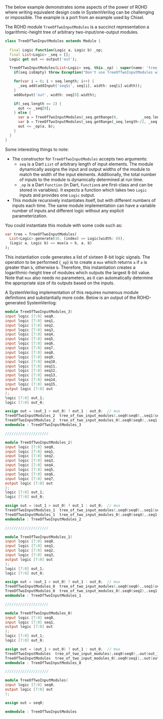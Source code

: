
The below example demonstrates some aspects of the power of ROHD where writing equivalent design code in SystemVerilog can be challenging or impossible.  The example is a port from an example used by Chisel.

The ROHD module `TreeOfTwoInputModules` is a succinct representation a logarithmic-height tree of arbitrary two-input/one-output modules.

```dart
class TreeOfTwoInputModules extends Module {
  
  final Logic Function(Logic a, Logic b) _op;
  final List<Logic> _seq = [];
  Logic get out => output('out');

  TreeOfTwoInputModules(List<Logic> seq, this._op) : super(name: 'tree_of_two_input_modules') {
    if(seq.isEmpty) throw Exception("Don't use TreeOfTwoInputModules with an empty sequence");

    for(var i = 0; i < seq.length; i++) {
      _seq.add(addInput('seq$i', seq[i], width: seq[i].width));
    }
    addOutput('out', width: seq[0].width);

    if(_seq.length == 1) {
      out <= _seq[0];
    } else {
      var a = TreeOfTwoInputModules(_seq.getRange(0,           _seq.length~/2).toList(), _op).out;
      var b = TreeOfTwoInputModules(_seq.getRange(_seq.length~/2, _seq.length).toList(), _op).out;
      out <= _op(a, b);
    }
  }
}
```

Some interesting things to note:

- The constructor for `TreeOfTwoInputModules` accepts two arguments:
  - `seq` is a Dart `List` of arbitrary length of input elements.  The module dynamically assigns the input and output widths of the module to match the width of the input elements.  Additionally, the total number of inputs to the module is dynamically determined at run time.
  - `_op` is a Dart `Function` (in Dart, `Function`s are first-class and can be stored in variables).  It expects a function which takes two `Logic` inputs and provides one `Logic` output.
- This module recursively instantiates itself, but with different numbers of inputs each time.  The same module implementation can have a variable number of inputs and different logic without any explicit parameterization.

You could instantiate this module with some code such as:

```dart
var tree = TreeOfTwoInputModules(
  List<Logic>.generate(16, (index) => Logic(width: 8)),
  (Logic a, Logic b) => mux(a > b, a, b)
);
```

This instantiation code generates a list of sixteen 8-bit logic signals.  The operation to be performed (`_op`) is to create a `mux` which returns `a` if `a` is greater than `b`, otherwise `b`.  Therefore, this instantiation creates a logarithmic-height tree of modules which outputs the largest 8-bit value.  Note that `mux` also needs no parameters, as it can automatically determine the appropriate size of its outputs based on the inputs.

A SystemVerilog implementation of this requires numerous module definitions and substantially more code.  Below is an output of the ROHD-generated SystemVerilog:

```verilog
module TreeOfTwoInputModules_3(
input logic [7:0] seq0,
input logic [7:0] seq1,
input logic [7:0] seq2,
input logic [7:0] seq3,
input logic [7:0] seq4,
input logic [7:0] seq5,
input logic [7:0] seq6,
input logic [7:0] seq7,
input logic [7:0] seq8,
input logic [7:0] seq9,
input logic [7:0] seq10,
input logic [7:0] seq11,
input logic [7:0] seq12,
input logic [7:0] seq13,
input logic [7:0] seq14,
input logic [7:0] seq15,
output logic [7:0] out
);
logic [7:0] out_1;
logic [7:0] out_0;

assign out = (out_1 > out_0) ? out_1 : out_0;  // mux
TreeOfTwoInputModules_2  tree_of_two_input_modules(.seq0(seq0),.seq1(seq1),.seq2(seq2),.seq3(seq3),.seq4(seq4),.seq5(seq5),.seq6(seq6),.seq7(seq7),.out(out_1));
TreeOfTwoInputModules_2  tree_of_two_input_modules_0(.seq0(seq8),.seq1(seq9),.seq2(seq10),.seq3(seq11),.seq4(seq12),.seq5(seq13),.seq6(seq14),.seq7(seq15),.out(out_0));
endmodule : TreeOfTwoInputModules_3

////////////////////

module TreeOfTwoInputModules_2(
input logic [7:0] seq0,
input logic [7:0] seq1,
input logic [7:0] seq2,
input logic [7:0] seq3,
input logic [7:0] seq4,
input logic [7:0] seq5,
input logic [7:0] seq6,
input logic [7:0] seq7,
output logic [7:0] out
);
logic [7:0] out_1;
logic [7:0] out_0;

assign out = (out_1 > out_0) ? out_1 : out_0;  // mux
TreeOfTwoInputModules_1  tree_of_two_input_modules(.seq0(seq0),.seq1(seq1),.seq2(seq2),.seq3(seq3),.out(out_1));
TreeOfTwoInputModules_1  tree_of_two_input_modules_0(.seq0(seq4),.seq1(seq5),.seq2(seq6),.seq3(seq7),.out(out_0));
endmodule : TreeOfTwoInputModules_2

////////////////////

module TreeOfTwoInputModules_1(
input logic [7:0] seq0,
input logic [7:0] seq1,
input logic [7:0] seq2,
input logic [7:0] seq3,
output logic [7:0] out
);
logic [7:0] out_1;
logic [7:0] out_0;

assign out = (out_1 > out_0) ? out_1 : out_0;  // mux
TreeOfTwoInputModules_0  tree_of_two_input_modules(.seq0(seq0),.seq1(seq1),.out(out_1));
TreeOfTwoInputModules_0  tree_of_two_input_modules_0(.seq0(seq2),.seq1(seq3),.out(out_0));
endmodule : TreeOfTwoInputModules_1

////////////////////

module TreeOfTwoInputModules_0(
input logic [7:0] seq0,
input logic [7:0] seq1,
output logic [7:0] out
);
logic [7:0] out_1;
logic [7:0] out_0;

assign out = (out_1 > out_0) ? out_1 : out_0;  // mux
TreeOfTwoInputModules  tree_of_two_input_modules(.seq0(seq0),.out(out_1));
TreeOfTwoInputModules  tree_of_two_input_modules_0(.seq0(seq1),.out(out_0));
endmodule : TreeOfTwoInputModules_0

////////////////////

module TreeOfTwoInputModules(
input logic [7:0] seq0,
output logic [7:0] out
);

assign out = seq0;

endmodule : TreeOfTwoInputModules
```
